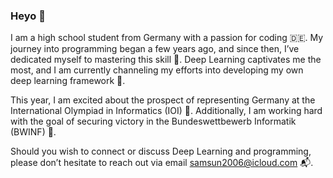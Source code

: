 ### Heyo 👋

I am a high school student from Germany with a passion for coding 🇩🇪. My journey into programming began a few years ago, and since then, I’ve dedicated myself to mastering this skill 🤖. Deep Learning captivates me the most, and I am currently channeling my efforts into developing my own deep learning framework 🧠.

This year, I am excited about the prospect of representing Germany at the International Olympiad in Informatics (IOI) 🐫. Additionally, I am working hard with the goal of securing victory in the Bundeswettbewerb Informatik (BWINF) 🥨.

Should you wish to connect or discuss Deep Learning and programming, please don’t hesitate to reach out via email samsun2006@icloud.com 📬. 
